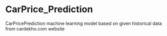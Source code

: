 # CarPrice_Prediction
CarPricePrediction machine learning model based on given historical data from cardekho.com website
